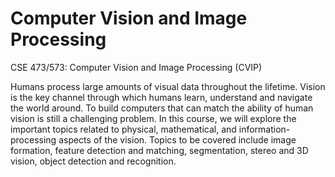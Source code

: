 # Computer Vision and Image Processing
CSE 473/573: Computer Vision and Image Processing (CVIP)

Humans process large amounts of visual data throughout the lifetime. Vision is the key channel through which humans learn, understand and navigate the world around. To build computers that can match the ability of human vision is still a challenging problem. In this course, we will explore the important topics related to physical, mathematical, and information-processing aspects of the vision. Topics to be covered include image formation, feature detection and matching, segmentation, stereo and 3D vision, object detection and recognition.
